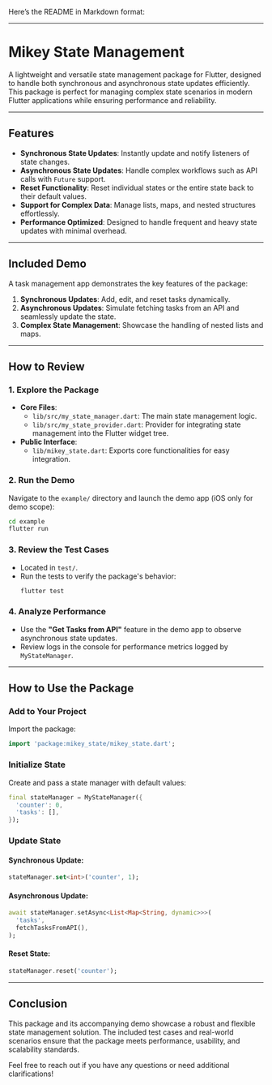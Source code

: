Here’s the README in Markdown format:

---

# **Mikey State Management**

A lightweight and versatile state management package for Flutter, designed to handle both synchronous and asynchronous state updates efficiently. This package is perfect for managing complex state scenarios in modern Flutter applications while ensuring performance and reliability.

---

## **Features**

- **Synchronous State Updates**: Instantly update and notify listeners of state changes.
- **Asynchronous State Updates**: Handle complex workflows such as API calls with `Future` support.
- **Reset Functionality**: Reset individual states or the entire state back to their default values.
- **Support for Complex Data**: Manage lists, maps, and nested structures effortlessly.
- **Performance Optimized**: Designed to handle frequent and heavy state updates with minimal overhead.

---

## **Included Demo**

A task management app demonstrates the key features of the package:
1. **Synchronous Updates**: Add, edit, and reset tasks dynamically.
2. **Asynchronous Updates**: Simulate fetching tasks from an API and seamlessly update the state.
3. **Complex State Management**: Showcase the handling of nested lists and maps.



---

## **How to Review**

### **1. Explore the Package**
- **Core Files**:
  - `lib/src/my_state_manager.dart`: The main state management logic.
  - `lib/src/my_state_provider.dart`: Provider for integrating state management into the Flutter widget tree.
- **Public Interface**:
  - `lib/mikey_state.dart`: Exports core functionalities for easy integration.

### **2. Run the Demo**
Navigate to the `example/` directory and launch the demo app (iOS only for demo scope):
```bash
cd example
flutter run
```

### **3. Review the Test Cases**
- Located in `test/`.
- Run the tests to verify the package's behavior:
  ```bash
  flutter test
  ```

### **4. Analyze Performance**
- Use the **"Get Tasks from API"** feature in the demo app to observe asynchronous state updates.
- Review logs in the console for performance metrics logged by `MyStateManager`.

---

## **How to Use the Package**

### **Add to Your Project**
Import the package:
```dart
import 'package:mikey_state/mikey_state.dart';
```

### **Initialize State**
Create and pass a state manager with default values:
```dart
final stateManager = MyStateManager({
  'counter': 0,
  'tasks': [],
});
```

### **Update State**
#### Synchronous Update:
```dart
stateManager.set<int>('counter', 1);
```

#### Asynchronous Update:
```dart
await stateManager.setAsync<List<Map<String, dynamic>>>(
  'tasks',
  fetchTasksFromAPI(),
);
```

#### Reset State:
```dart
stateManager.reset('counter');
```

---

## **Conclusion**

This package and its accompanying demo showcase a robust and flexible state management solution. The included test cases and real-world scenarios ensure that the package meets performance, usability, and scalability standards.

Feel free to reach out if you have any questions or need additional clarifications!
